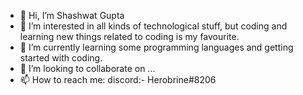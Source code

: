 - 👋 Hi, I’m Shashwat Gupta
- 👀 I’m interested in all kinds of technological stuff, but coding and learning new things related to coding is my favourite.
- 🌱 I’m currently learning some programming languages and getting started with coding.
- 💞️ I’m looking to collaborate on ...
- 📫 How to reach me: discord:- Herobrine#8206

<!---
theHTMLprogrammer/theHTMLprogrammer is a ✨ special ✨ repository because its `README.md` (this file) appears on your GitHub profile.
You can click the Preview link to take a look at your changes.
--->
